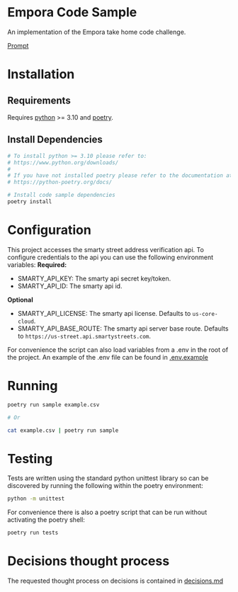 # Empora Code Sample
An implementation of the Empora take home code challenge.

[Prompt](code-sample-prompt.md)

# Installation
## Requirements
Requires [python](https://www.python.org/) >= 3.10 and [poetry](https://python-poetry.org/).

## Install Dependencies
``` bash
# To install python >= 3.10 please refer to:
# https://www.python.org/downloads/
#
# If you have not installed poetry please refer to the documentation at:
# https://python-poetry.org/docs/

# Install code sample dependencies
poetry install
```

# Configuration
This project accesses the smarty street address verification api. To configure
credentials to the api you can use the following environment variables:
**Required:**
* SMARTY\_API\_KEY: The smarty api secret key/token.
* SMARTY\_API\_ID: The smarty api id.


**Optional**
* SMARTY\_API\_LICENSE: The smarty api license. Defaults to `us-core-cloud`.
* SMARTY\_API\_BASE\_ROUTE: The smarty api server base route. Defaults to
`https://us-street.api.smartystreets.com`.

For convenience the script can also load variables from a .env in the root of
the project. An example of the .env file can be found in
[.env.example](.env.example)


# Running
``` bash
poetry run sample example.csv

# Or

cat example.csv | poetry run sample
```

# Testing
Tests are written using the standard python unittest library so can be
discovered by running the following within the poetry environment:
```bash
python -m unittest
```

For convenience there is also a poetry script that can be run without activating
the poetry shell:
```bash
poetry run tests
```

# Decisions thought process
The requested thought process on decisions is contained in [decisions.md](decisions.md)
